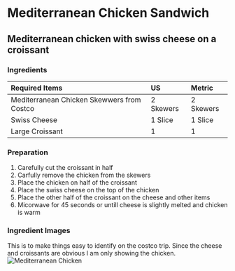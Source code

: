 # Mediterranean Chicken Sandwich
## Mediterranean chicken with swiss cheese on a croissant



### Ingredients
|Required Items                              | US         |Metric 	  |
|:-------------------------------------------|:-----------|:----------|
| Mediterranean Chicken Skewwers from Costco | 2 Skewers  | 2 Skewers |
| Swiss Cheese                               | 1 Slice    | 1 Slice   |
| Large Croissant                            | 1          | 1         |


### Preparation
1. Carefully cut the croissant in half
2. Carfully remove the chicken from the skewers
3. Place the chicken on half of the croissant
4. Place the swiss cheese on the top of the chicken
5. Place the other half of the croissant on the cheese and other items
6. Micorwave for 45 seconds or untill cheese is slightly melted and chicken is warm

### Ingredient Images
This is to make things easy to identify on the costco trip. Since the cheese and croissants are obvious I am only showing the chicken.
![Mediterranean Chicken](http://www.exprescofoods.com/wp-content/uploads/2013/05/FC-Chicken-Skewers_Costco-CAN-Deli_32451437.jpg "Mediterranean Chicken")

